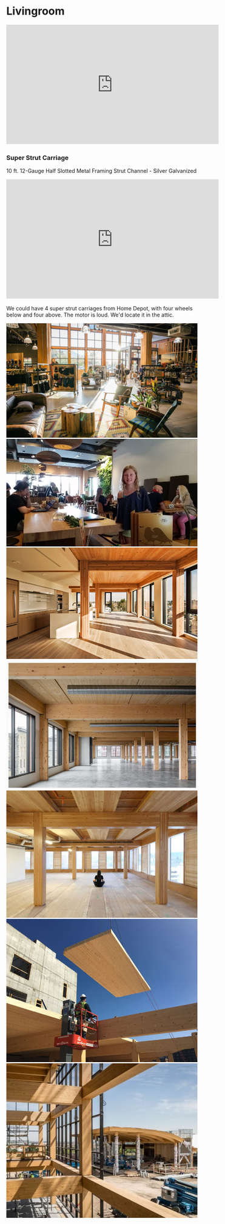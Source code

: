 # Livingroom

<iframe width="560" height="315" src="https://www.youtube.com/embed/39HlLf85LG4?start=614" frameborder="0" allow="accelerometer; autoplay; encrypted-media; gyroscope; picture-in-picture" allowfullscreen></iframe>

### Super Strut Carriage
10 ft. 12-Gauge Half Slotted Metal Framing Strut Channel - Silver Galvanized  

<iframe width="560" height="315" src="https://www.youtube.com/embed/CgdsamzPN8w?start=132" frameborder="0" allow="accelerometer; autoplay; encrypted-media; gyroscope; picture-in-picture" allowfullscreen></iframe>  

We could have 4 super strut carriages from Home Depot, with four wheels below and four above. The motor is loud. We'd locate it in the attic.  

![](img/REI.jpg)  
![](img/wood-table.jpg)
![](img/8-C12-main-sun-CR-Andrew-Pogue_800.jpg)
![](img/masstimber.jpg)
![](img/MGA-mass-timber-wood-innovation-design-centre-hero-886x590.jpg)
![](img/T3_Construction_1-800x800.jpg)
![](img/mass-timber-frame-e1569231844722.jpg)